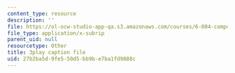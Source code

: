 ```yaml
---
content_type: resource
description: ''
file: https://ol-ocw-studio-app-qa.s3.amazonaws.com/courses/6-004-computation-structures-spring-2017/27b2ba5d9fe550d5bb9be7ba1fd9888c_q38KAGAKORk.vtt
file_type: application/x-subrip
parent_uid: null
resourcetype: Other
title: 3play caption file
uid: 27b2ba5d-9fe5-50d5-bb9b-e7ba1fd9888c
---
```


